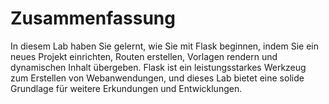 # Zusammenfassung

In diesem Lab haben Sie gelernt, wie Sie mit Flask beginnen, indem Sie ein neues Projekt einrichten, Routen erstellen, Vorlagen rendern und dynamischen Inhalt übergeben. Flask ist ein leistungsstarkes Werkzeug zum Erstellen von Webanwendungen, und dieses Lab bietet eine solide Grundlage für weitere Erkundungen und Entwicklungen.

